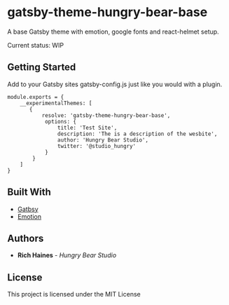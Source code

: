 # gatsby-theme-hungry-bear-base

A base Gatsby theme with emotion, google fonts and react-helmet setup.

Current status: WIP

## Getting Started

Add to your Gatsby sites gatsby-config.js just like you would with a plugin.

```
module.exports = {
    __experimentalThemes: [
       { 
           resolve: 'gatsby-theme-hungry-bear-base',
            options: {
                title: 'Test Site',
                description: 'The is a description of the wesbite',
                author: 'Hungry Bear Studio',
                twitter: '@studio_hungry'
            }
        }
    ]
}
```

## Built With

* [Gatbsy](https://www.gatsbyjs.org/)
* [Emotion](https://emotion.sh/docs/introduction)


## Authors

* **Rich Haines** - *Hungry Bear Studio*

## License

This project is licensed under the MIT License

